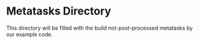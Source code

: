 # Metatasks Directory
This directory will be filled with the build not-post-processed metatasks by our example code.

